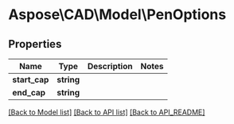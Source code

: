 # Aspose\CAD\Model\PenOptions

## Properties
Name | Type | Description | Notes
------------ | ------------- | ------------- | -------------
**start_cap** | **string** |  | 
**end_cap** | **string** |  | 

[[Back to Model list]](API_README.md#documentation-for-models) [[Back to API list]](API_README.md#documentation-for-api-endpoints) [[Back to API_README]](API_README.md)

